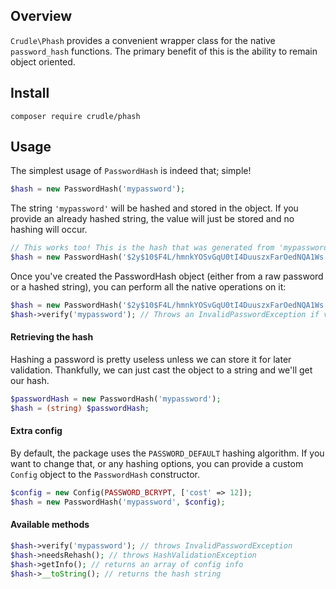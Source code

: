 ## Overview

`Crudle\Phash` provides a convenient wrapper class for the native `password_hash` functions. 
The primary benefit of this is the ability to remain object oriented.

## Install

`composer require crudle/phash`

## Usage

The simplest usage of `PasswordHash` is indeed that; simple!

```php
$hash = new PasswordHash('mypassword');
```

The string `'mypassword'` will be hashed and stored in the object. If you provide 
an already hashed string, the value will just be stored and no hashing will occur.

```php
// This works too! This is the hash that was generated from 'mypassword'
$hash = new PasswordHash('$2y$10$F4L/hmnkYOSvGqU0tI4DuuszxFarOedNQA1Ws.ZHwKcRLmUlWaDTW');
```

Once you've created the PasswordHash object (either from a raw password or a hashed string), 
you can perform all the native operations on it:

```php
$hash = new PasswordHash('$2y$10$F4L/hmnkYOSvGqU0tI4DuuszxFarOedNQA1Ws.ZHwKcRLmUlWaDTW');
$hash->verify('mypassword'); // Throws an InvalidPasswordException if validation fails
```

#### Retrieving the hash

Hashing a password is pretty useless unless we can store it for later validation.
Thankfully, we can just cast the object to a string and we'll get our hash.

```php
$passwordHash = new PasswordHash('mypassword');
$hash = (string) $passwordHash;
```

#### Extra config

By default, the package uses the `PASSWORD_DEFAULT` hashing algorithm. If you 
want to change that, or any hashing options, you can provide a custom `Config` object 
to the `PasswordHash` constructor.

```php
$config = new Config(PASSWORD_BCRYPT, ['cost' => 12]);
$hash = new PasswordHash('mypassword', $config);
```

#### Available methods

```php
$hash->verify('mypassword'); // throws InvalidPasswordException
$hash->needsRehash(); // throws HashValidationException
$hash->getInfo(); // returns an array of config info
$hash->__toString(); // returns the hash string
```